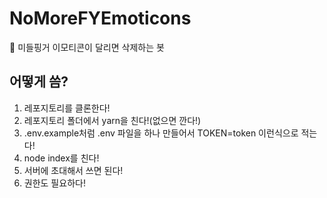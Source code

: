 # NoMoreFYEmoticons
🚀 미들핑거 이모티콘이 달리면 삭제하는 봇

## 어떻게 씀?

1. 레포지토리를 클론한다!
2. 레포지토리 폴더에서 yarn을 친다!(없으면 깐다!)
3. .env.example처럼 .env 파일을 하나 만들어서 TOKEN=token 이런식으로 적는다!
4. node index를 친다!
5. 서버에 초대해서 쓰면 된다!
6. 권한도 필요하다!
